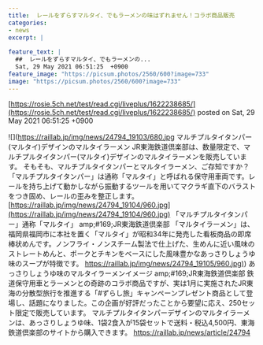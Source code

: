 ```yaml
---
title:  レールをずらすマルタイ、でもラーメンの味はずれません！コラボ商品販売  
categories:
- news
excerpt: |
  
feature_text: |
  ##  レールをずらすマルタイ、でもラーメンの...
  Sat, 29 May 2021 06:51:25  +0900
feature_image: "https://picsum.photos/2560/600?image=733"
image: "https://picsum.photos/2560/600?image=733"
---
```


[https://rosie.5ch.net/test/read.cgi/liveplus/1622238685/](https://rosie.5ch.net/test/read.cgi/liveplus/1622238685/)
posted on Sat, 29 May 2021 06:51:25  +0900

<!--more-->

![](https://raillab.jp/img/news/24794_19103/680.jpg マルチプルタイタンパー(マルタイ)デザインのマルタイラーメン JR東海鉄道倶楽部は、数量限定で、マルチプルタイタンパー(マルタイ)デザインのマルタイラーメンを販売しています。 そもそも、マルチプルタイタンパーとマルタイラーメン、ご存知ですか？ 「マルチプルタイタンパー」は通称「マルタイ」と呼ばれる保守用車両です。レールを持ち上げて動かしながら振動するツールを用いてマクラギ直下のバラストをつき固め、レールの歪みを整正します。 [https://raillab.jp/img/news/24794_19104/960.jpg](https://raillab.jp/img/news/24794_19104/960.jpg) 「マルチプルタイタンパー」通称「マルタイ」 amp;#169;JR東海鉄道倶楽部 「マルタイラーメン」は、福岡県福岡市に本社を置く「マルタイ」が昭和34年に発売した看板商品の即席棒状めんです。ノンフライ・ノンスチーム製法で仕上げた、生めんに近い風味のストレートめんと、ポークとチキンをベースにした風味豊かなあっさりしょうゆ味のスープが特徴です。 [https://raillab.jp/img/news/24794_19105/960.jpg)](https://raillab.jp/img/news/24794_19105/960.jpg)) あっさりしょうゆ味のマルタイラーメンイメージ amp;#169;JR東海鉄道倶楽部 鉄道保守用車とラーメンとの奇跡のコラボ商品ですが、実は1月に実施されたJR東海の分散型旅行を推進する「#ずらし旅」キャンペーンプレゼント商品として登場し、話題になりました。この企画が好評だったことから要望に応え、250セット限定で販売しています。 マルチプルタイタンパーデザインのマルタイラーメンは、あっさりしょうゆ味、1袋2食入が15袋セットで送料・税込4,500円、東海鉄道倶楽部のサイトから購入できます。 https://raillab.jp/news/article/24794
